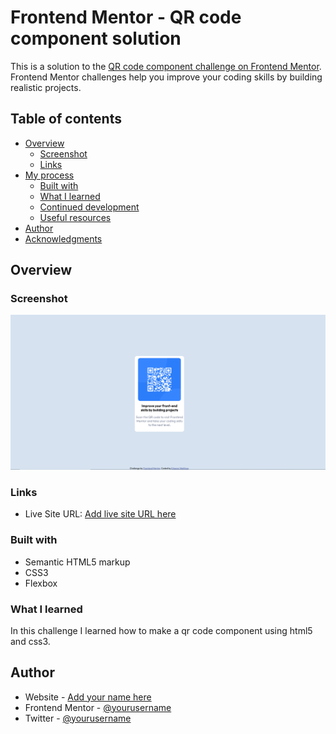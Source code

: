 # Frontend Mentor - QR code component solution

This is a solution to the [QR code component challenge on Frontend Mentor](https://www.frontendmentor.io/challenges/qr-code-component-iux_sIO_H). Frontend Mentor challenges help you improve your coding skills by building realistic projects. 

## Table of contents

- [Overview](#overview)
  - [Screenshot](#screenshot)
  - [Links](#links)
- [My process](#my-process)
  - [Built with](#built-with)
  - [What I learned](#what-i-learned)
  - [Continued development](#continued-development)
  - [Useful resources](#useful-resources)
- [Author](#author)
- [Acknowledgments](#acknowledgments)

## Overview

### Screenshot

![](/images/qr-code.png)

### Links

- Live Site URL: [Add live site URL here](https://qr-code-component-v1.netlify.app/)


### Built with

- Semantic HTML5 markup
- CSS3
- Flexbox


### What I learned

In this challenge I learned how to make a qr code component using html5 and css3.


## Author

- Website - [Add your name here](https://khawarmehfooz.com)
- Frontend Mentor - [@yourusername](https://www.frontendmentor.io/profile/yourusername)
- Twitter - [@yourusername](https://www.twitter.com/KhawarMehfooz)

